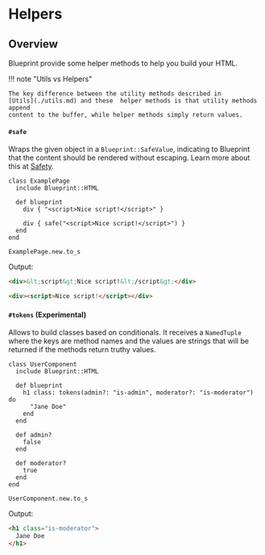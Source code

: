 # Helpers

## Overview

Blueprint provide some helper methods to help you build your HTML.

!!! note "Utils vs Helpers"

    The key difference between the utility methods described in
    [Utils](./utils.md) and these  helper methods is that utility methods append
    content to the buffer, while helper methods simply return values.

#### `#safe`
Wraps the given object in a `Blueprint::SafeValue`, indicating to Blueprint that
the content should be rendered without escaping. Learn more about this at [Safety](./safety.md).

```crystal
class ExamplePage
  include Blueprint::HTML

  def blueprint
    div { "<script>Nice script!</script>" }

    div { safe("<script>Nice script!</script>") }
  end
end

ExamplePage.new.to_s
```

Output:

```html
<div>&lt;script&gt;Nice script!&lt;/script&gt;</div>

<div><script>Nice script!</script></div>
```


#### `#tokens` (Experimental)
Allows to build classes based on conditionals. It receives a `NamedTuple` where
the keys are method names and the values are strings that will be returned if
the methods return truthy values.

```crystal
class UserComponent
  include Blueprint::HTML

  def blueprint
    h1 class: tokens(admin?: "is-admin", moderator?: "is-moderator") do
      "Jane Doe"
    end
  end

  def admin?
    false
  end

  def moderator?
    true
  end
end

UserComponent.new.to_s
```

Output:

```html
<h1 class="is-moderator">
  Jane Doe
</h1>
```
